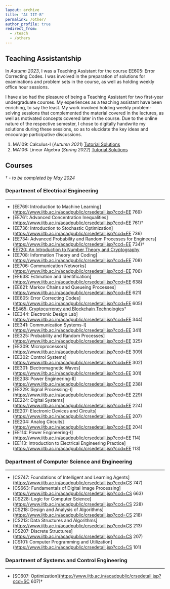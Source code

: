 ```yaml
---
layout: archive
title: "At IIT-B"
permalink: /other/
author_profile: true
redirect_from:
  - /teach
  - /others
---
```


## Teaching Assistantship  

In *Autumn 2023*, I was a Teaching Assistant for the course EE605: Error Correcting Codes. I was involved in the preparation of solutions for examinations and problem sets in the course, as well as holding weekly office hour sessions.  

I have also had the pleasure of being a Teaching Assistant for two first-year undergraduate courses. My experiences as a teaching assistant have been enriching, to say the least. My work involved holding weekly problem-solving sessions that complemented the material covered in the lectures, as well as  motivated concepts covered later in the course. Due to the online nature of the respective semester, I chose to digitally handwrite my solutions during these sessions, so as to elucidate the key ideas and encourage participative discussions.  

1. MA109: Calculus-I (*Autumn 2021*) [Tutorial Solutions](https://github.com/Aayush2003/Tutorial-solutions/tree/main/MA109-2021)  
2. MA106: Linear Algebra (*Spring 2022*) [Tutorial Solutions](https://github.com/Aayush2003/Tutorial-solutions/tree/main/MA106-2022)  

## Courses

_† - to be completed by May 2024_

### Department of Electrical Engineering
-----------------------------------------

* [EE769: Introduction to Machine Learning](https://www.iitb.ac.in/acadpublic/crsedetail.jsp?ccd=EE 769)  
* [EE761: Advanced Concentration Inequalities](https://www.iitb.ac.in/acadpublic/crsedetail.jsp?ccd=EE 761)†  
* [EE736: Introduction to Stochastic Optimization](https://www.iitb.ac.in/acadpublic/crsedetail.jsp?ccd=EE 736)  
* [EE734: Advanced Probability and Random Processes for Engineers](https://www.iitb.ac.in/acadpublic/crsedetail.jsp?ccd=EE 734)†  
* [EE720: An Introduction to Number Theory and Cryptography](https://www.ee.iitb.ac.in/~sarva/courses/EE720/Autumn2023.html)    
* [EE708: Information Theory and Coding](https://www.iitb.ac.in/acadpublic/crsedetail.jsp?ccd=EE 708) 
* [EE706: Communication Networks](https://www.iitb.ac.in/acadpublic/crsedetail.jsp?ccd=EE 706)
* [EE638: Estimation and Identification](https://www.iitb.ac.in/acadpublic/crsedetail.jsp?ccd=EE 638)    
* [EE621: Markov Chains and Queueing Processes](https://www.iitb.ac.in/acadpublic/crsedetail.jsp?ccd=EE 621) 
* [EE605: Error Correcting Codes](https://www.iitb.ac.in/acadpublic/crsedetail.jsp?ccd=EE 605)  
* [EE465: Cryptocurrency and Blockchain Technologies](https://www.ee.iitb.ac.in/~sarva/courses/EE465/Spring2024.html)†  
* [EE344: Electronic Design Lab](https://www.iitb.ac.in/acadpublic/crsedetail.jsp?ccd=EE 344) 
* [EE341: Communication Systems-I](https://www.iitb.ac.in/acadpublic/crsedetail.jsp?ccd=EE 341) 
* [EE325: Probability and Random Processes](https://www.iitb.ac.in/acadpublic/crsedetail.jsp?ccd=EE 325)
* [EE309: Microprocessors](https://www.iitb.ac.in/acadpublic/crsedetail.jsp?ccd=EE 309)
* [EE302: Control Systems](https://www.iitb.ac.in/acadpublic/crsedetail.jsp?ccd=EE 302)
* [EE301: Electromagnetic Waves](https://www.iitb.ac.in/acadpublic/crsedetail.jsp?ccd=EE 301) 
* [EE238: Power Engineering-II](https://www.iitb.ac.in/acadpublic/crsedetail.jsp?ccd=EE 238)
* [EE229: Signal Processing-I](https://www.iitb.ac.in/acadpublic/crsedetail.jsp?ccd=EE 229)
* [EE224: Digital Systems](https://www.iitb.ac.in/acadpublic/crsedetail.jsp?ccd=EE 224)
* [EE207: Electronic Devices and Circuits](https://www.iitb.ac.in/acadpublic/crsedetail.jsp?ccd=EE 207)
* [EE204: Analog Circuits](https://www.iitb.ac.in/acadpublic/crsedetail.jsp?ccd=EE 204)
* [EE114: Power Engineering-I](https://www.iitb.ac.in/acadpublic/crsedetail.jsp?ccd=EE 114)
* [EE113: Introduction to Electrical Engineering Practice](https://www.iitb.ac.in/acadpublic/crsedetail.jsp?ccd=EE 113)


### Department of Computer Science and Engineering
-----------------------------------------

* [CS747: Foundations of Intelligent and Learning Agents](https://www.iitb.ac.in/acadpublic/crsedetail.jsp?ccd=CS 747)
* [CS663: Fundamentals of Digital Image Processing](https://www.iitb.ac.in/acadpublic/crsedetail.jsp?ccd=CS 663)  
* [CS228: Logic for Computer Science](https://www.iitb.ac.in/acadpublic/crsedetail.jsp?ccd=CS 228) 
* [CS218: Design and Analysis of Algorithms](https://www.iitb.ac.in/acadpublic/crsedetail.jsp?ccd=CS 218) 
* [CS213: Data Structures and Algorithms](https://www.iitb.ac.in/acadpublic/crsedetail.jsp?ccd=CS 213) 
* [CS207: Discrete Structures](https://www.iitb.ac.in/acadpublic/crsedetail.jsp?ccd=CS 207) 
* [CS101: Computer Programming and Utilization](https://www.iitb.ac.in/acadpublic/crsedetail.jsp?ccd=CS 101)


### Department of Systems and Control Engineering
-----------------------------------------

* [SC607: Optimization](https://www.iitb.ac.in/acadpublic/crsedetail.jsp?ccd=SC 607)†  
    
      

